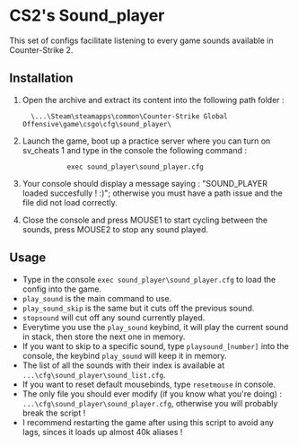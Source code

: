 # CS2's Sound_player
This set of configs facilitate listening to every game sounds available in Counter-Strike 2.


## Installation
1. Open the archive and extract its content into the following path folder :

         \...\Steam\steamapps\common\Counter-Strike Global Offensive\game\csgo\cfg\sound_player\

2. Launch the game, boot up a practice server where you can turn on sv_cheats 1 and type in the console the following command :

                  exec sound_player\sound_player.cfg
   
3. Your console should display a message saying : "SOUND_PLAYER loaded succesfully ! :)"; otherwise you must have a path issue and the file did not load correctly.

4. Close the console and press MOUSE1 to start cycling between the sounds, press MOUSE2 to stop any sound played.


## Usage
- Type in the console `exec sound_player\sound_player.cfg` to load the config into the game.
- `play_sound` is the main command to use.
- `play_sound_skip` is the same but it cuts off the previous sound.
- `stopsound` will cut off any sound currently played.
- Everytime you use the `play_sound` keybind, it will play the current sound in stack, then store the next one in memory.
- If you want to skip to a specific sound, type `playsound_[number]` into the console, the keybind `play_sound` will keep it in memory.
- The list of all the sounds with their index is available at `...\cfg\sound_player\sound_list.cfg`.
- If you want to reset default mousebinds, type `resetmouse` in console.
- The only file you should ever modify (if you know what you're doing) : `...\cfg\sound_player\sound_player.cfg`, otherwise you will probably break the script !
- I recommend restarting the game after using this script to avoid any lags, sinces it loads up almost 40k aliases !
